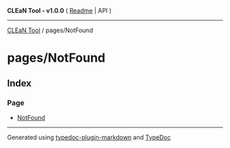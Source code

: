 **CLEaN Tool - v1.0.0** ( [Readme](../../README.md) \| API )

***

[CLEaN Tool](../../modules.md) / pages/NotFound

# pages/NotFound

## Index

### Page

- [NotFound](functions/NotFound.md)

***

Generated using [typedoc-plugin-markdown](https://www.npmjs.com/package/typedoc-plugin-markdown) and [TypeDoc](https://typedoc.org/)
